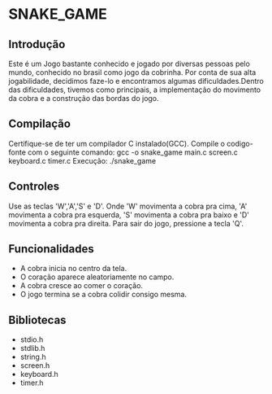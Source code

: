 # SNAKE_GAME

## Introdução
Este é um Jogo bastante conhecido e jogado por diversas pessoas pelo mundo, conhecido no brasil como jogo da cobrinha. Por conta de sua alta jogabilidade, decidimos faze-lo e encontramos algumas dificuldades.Dentro das dificuldades, tivemos como principais, a implementação do movimento da cobra e a construção das bordas do jogo.
## Compilação
Certifique-se de ter um compilador C instalado(GCC). Compile o codigo-fonte com o seguinte comando:
gcc -o snake_game main.c screen.c keyboard.c timer.c
Execução: ./snake_game
## Controles
Use as teclas 'W','A','S' e 'D'. Onde 'W' movimenta a cobra pra cima, 'A' movimenta a cobra pra esquerda, 'S' movimenta a cobra pra baixo e 'D' movimenta a cobra pra direita.
Para sair do jogo, pressione a tecla 'Q'.
## Funcionalidades
- A cobra inicia no centro da tela.
- O coração aparece aleatoriamente no campo.
- A cobra cresce ao comer o coração.
- O jogo termina se a cobra colidir consigo mesma.
## Bibliotecas
- stdio.h
- stdlib.h
- string.h
- screen.h
- keyboard.h
- timer.h
